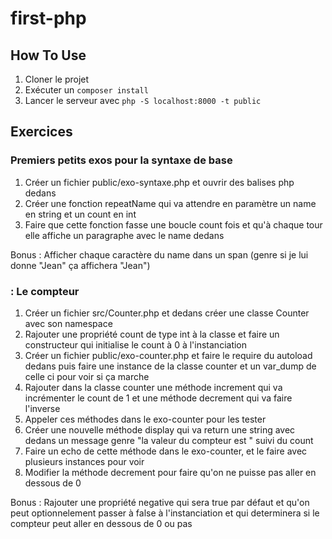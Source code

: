 # first-php

## How To Use
1. Cloner le projet
2. Exécuter un `composer install`
3. Lancer le serveur avec `php -S localhost:8000 -t public`

## Exercices
### Premiers petits exos pour la syntaxe de base
1. Créer un fichier public/exo-syntaxe.php et ouvrir des balises php dedans
2. Créer une fonction repeatName qui va attendre en paramètre un name en string et un count en int
3. Faire que cette fonction fasse une boucle count fois et qu'à chaque tour elle affiche un paragraphe avec le name dedans

Bonus : Afficher chaque caractère du name dans un span (genre si je lui donne "Jean" ça affichera "<span>J</span><span>e</span><span>a</span><span>n</span>")


### : Le compteur
1. Créer un fichier src/Counter.php et dedans créer une classe Counter avec son namespace
2. Rajouter une propriété count de type int à la classe et faire un constructeur qui initialise le count à 0 à l'instanciation
3. Créer un fichier public/exo-counter.php et faire le require du autoload dedans puis faire une instance de la classe counter et un var_dump de celle ci pour voir si ça marche
4. Rajouter dans la classe counter une méthode increment qui va incrémenter le count de 1 et une méthode decrement qui va faire l'inverse	
5. Appeler ces méthodes dans le exo-counter pour les tester
6. Créer une nouvelle méthode display qui va return une string avec dedans un message genre "la valeur du compteur est " suivi du count
7. Faire un echo de cette méthode dans le exo-counter, et le faire avec plusieurs instances pour voir
8. Modifier la méthode decrement pour faire qu'on ne puisse pas aller en dessous de 0

Bonus : Rajouter une propriété negative qui sera true par défaut et qu'on peut optionnelement passer à false à l'instanciation et qui determinera si le compteur peut aller en dessous de 0 ou pas